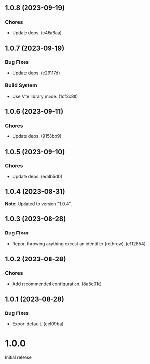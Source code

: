 ## 1.0.8 (2023-09-19)

### Chores

- Update deps. (c46a6aa)

## 1.0.7 (2023-09-19)

### Bug Fixes

- Update deps. (e29117d)

### Build System

- Use Vite library mode. (1cf3c80)

## 1.0.6 (2023-09-11)

### Chores

- Update deps. (9153bb9)

## 1.0.5 (2023-09-10)

### Chores

- Update deps. (ed4b5d0)

## 1.0.4 (2023-08-31)

**Note**: Updated to version "1.0.4".

## 1.0.3 (2023-08-28)

### Bug Fixes

- Report throwing anything except an identifier (rethrow). (e112854)

## 1.0.2 (2023-08-28)

### Chores

- Add recommended configuration. (8a5c01c)

## 1.0.1 (2023-08-28)

### Bug Fixes

- Export default. (eef09ba)

# 1.0.0

Initial release
